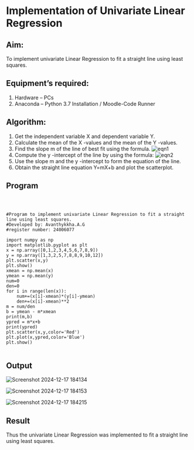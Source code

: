 # Implementation of Univariate Linear Regression
## Aim:
To implement univariate Linear Regression to fit a straight line using least squares.
## Equipment’s required:
1.	Hardware – PCs
2.	Anaconda – Python 3.7 Installation / Moodle-Code Runner
## Algorithm:
1.	Get the independent variable X and dependent variable Y.
2.	Calculate the mean of the X -values and the mean of the Y -values.
3.	Find the slope m of the line of best fit using the formula.
 ![eqn1](./eq1.jpg)
4.	Compute the y -intercept of the line by using the formula:
![eqn2](./eq2.jpg)  
5.	Use the slope m and the y -intercept to form the equation of the line.
6.	Obtain the straight line equation Y=mX+b and plot the scatterplot.
## Program
```



#Program to implement univariate Linear Regression to fit a straight line using least squares.
#Developed by: Avanthykkha.A.G
#register number: 24006077

import numpy as np 
import matplotlib.pyplot as plt
x = np.array([0,1,2,3,4,5,6,7,8,9])
y = np.array([1,3,2,5,7,8,8,9,10,12])
plt.scatter(x,y)
plt.show()
xmean = np.mean(x)
ymean = np.mean(y)
num=0
den=0
for i in range(len(x)):
    num+=(x[i]-xmean)*(y[i]-ymean)
    den+=(x[i]-xmean)**2
m = num/den
b = ymean - m*xmean
print(m,b)
ypred = m*x+b
print(ypred)
plt.scatter(x,y,color='Red')
plt.plot(x,ypred,color='Blue')
plt.show()


```
## Output
![Screenshot 2024-12-17 184134](https://github.com/user-attachments/assets/4b28a0a6-8bc1-49ec-81cc-b7e41000ff98)

![Screenshot 2024-12-17 184153](https://github.com/user-attachments/assets/8940cedd-44e5-4683-b06d-926d390841cd)

![Screenshot 2024-12-17 184215](https://github.com/user-attachments/assets/d229ad4a-780f-4016-821c-593704c2da96)

## Result
Thus the univariate Linear Regression was implemented to fit a straight line using least squares.
